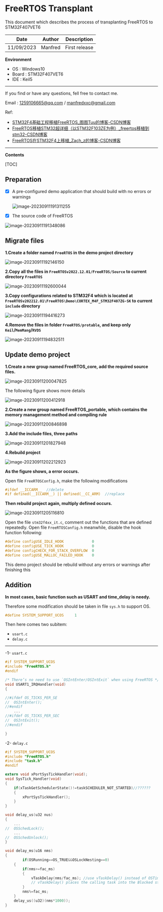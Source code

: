 # FreeRTOS Transplant

This document which describes the process of transplanting FreeRTOS to STM32F407VET6

| Date       | Author  | Description   |
| ---------- | ------- | ------------- |
| 11/09/2023 | Manfred | First release |

**Environment**

- OS : Windows10
- Board : STM32F407VET6
- IDE : Keil5

---

If you find or have any questions, fell free to contact me.

Email : 1259106665@qq.com / manfredxxc@gmail.com

Ref:

- [STM32F4基础工程移植FreeRTOS_图图Tuu的博客-CSDN博客](https://blog.csdn.net/q361750389/article/details/106755214)
- [FreeRTOS移植STM32超详细（以STM32F103ZE为例）_freertos移植到stm32-CSDN博客](https://blog.csdn.net/dnct55/article/details/129658030)
- [FreeRTOS在STM32F4上移植_Zach_z的博客-CSDN博客](https://blog.csdn.net/zach_z/article/details/77435898)

---

**Contents**

[TOC]

## Preparation

- [x] A pre-configured demo application that should build with no errors or warnings

  ![image-20230911191311255](C:\Users\Manfred\AppData\Roaming\Typora\typora-user-images\image-20230911191311255.png)

- [x] The source code of FreeRTOS

![image-20230911191348086](C:\Users\Manfred\AppData\Roaming\Typora\typora-user-images\image-20230911191348086.png)



## Migrate files

**1.Create a folder named `FreeRTOS` in the demo project directory**

![image-20230911192146150](C:\Users\Manfred\AppData\Roaming\Typora\typora-user-images\image-20230911192146150.png)

**2.Copy all the files in `FreeRTOSv2022.12.01/FreeRTOS/Source`  to current directory `FreeRTOS`**

![image-20230911192600044](C:\Users\Manfred\AppData\Roaming\Typora\typora-user-images\image-20230911192600044.png)

**3.Copy configurations related to STM32F4 which is located at `FreeRTOSv202212.01\FreeRTOS\Demo\CORTEX_M4F_STM32F407ZG-SK` to current `include` directory**

![image-20230911194416273](C:\Users\Manfred\AppData\Roaming\Typora\typora-user-images\image-20230911194416273.png)

**4.Remove the files in folder `FreeRTOS/protable`, and keep only `Keil`/`MemMang`/`RVDS`**

![image-20230911194832511](C:\Users\Manfred\AppData\Roaming\Typora\typora-user-images\image-20230911194832511.png)



## Update demo project

**1.Create a new group named FreeRTOS_core, add the required source files.**

![image-20230911200047825](C:\Users\Manfred\AppData\Roaming\Typora\typora-user-images\image-20230911200047825.png)

The following figure shows more details

![image-20230911200412918](C:\Users\Manfred\AppData\Roaming\Typora\typora-user-images\image-20230911200412918.png)

**2.Create a new group named FreeRTOS_portable, which contains the memory management method and compiling rule**

![image-20230911200846898](C:\Users\Manfred\AppData\Roaming\Typora\typora-user-images\image-20230911200846898.png)

**3.Add the include files, three paths**

![image-20230911201827948](C:\Users\Manfred\AppData\Roaming\Typora\typora-user-images\image-20230911201827948.png)

**4.Rebuild project**

![image-20230911202212923](C:\Users\Manfred\AppData\Roaming\Typora\typora-user-images\image-20230911202212923.png)

**As the figure shows, a error occurs.** 

Open file `FreeRTOSConfig.h`, make the following modifications

```c
#ifdef __ICCARM__  //delete
#if defined(__ICCARM__) || defined(__CC_ARM)  //replace
```

**Then rebuild project again, multiply defined occurs.**

![image-20230911205116810](C:\Users\Manfred\AppData\Roaming\Typora\typora-user-images\image-20230911205116810.png)

Open the file `stm32f4xx_it.c`, comment out the functions that are defined repeatedly. Open file `FreeRTOSConfig.h` meanwhile, disable the hook function following:

```c
#define configUSE_IDLE_HOOK				0
#define configUSE_TICK_HOOK				0
#define configCHECK_FOR_STACK_OVERFLOW	0
#define configUSE_MALLOC_FAILED_HOOK	0
```

This demo project should be rebuild without any errors or warnings after finishing this



## Addition

**In most cases, basic function such as USART and time_delay is needy.**

Therefore some modification should be taken in file `sys.h` to support OS.

```c
#define SYSTEM_SUPPORT_UCOS		1	
```

Then here comes two subitem:

- `usart.c`
- `delay.c`

---

-1- `usart.c`

```c
#if SYSTEM_SUPPORT_UCOS
#include "FreeRTOS.h"
#endif

/* There’s no need to use `OSIntEnter/OSIntExit` when using FreeRTOS */
void USART1_IRQHandler(void)
{

//#ifdef OS_TICKS_PER_SE
//	OSIntEnter();    
//#endif
    ...
//#ifdef OS_TICKS_PER_SEC
//	OSIntExit();  											 
//#endif

}
```

-2- `delay.c`

```c
#if SYSTEM_SUPPORT_UCOS
#include "FreeRTOS.h"
#include "task.h"
#endif

extern void xPortSysTickHandler(void); 
void SysTick_Handler(void)
{				   
	if(xTaskGetSchedulerState()!=taskSCHEDULER_NOT_STARTED)//??????
    {
        xPortSysTickHandler();  
    }
}

void delay_us(u32 nus)
{		
	...
//	OSSchedLock();
	...
//	OSSchedUnlock();							    
}

void delay_ms(u16 nms)
{	
		if(OSRunning==OS_TRUE&&OSLockNesting==0)
	{		  
		if(nms>=fac_ms)
		{
   			vTaskDelay(nms/fac_ms); //use vTaskDelay() instead of OSTimeDly()
            // vTaskDelay() places the calling task into the Blocked state
		}
		nms%=fac_ms;   
	}
	delay_us((u32)(nms*1000));
}
```























